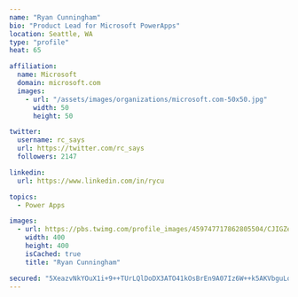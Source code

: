 ```yaml
---
name: "Ryan Cunningham"
bio: "Product Lead for Microsoft PowerApps"
location: Seattle, WA
type: "profile"
heat: 65

affiliation:
  name: Microsoft
  domain: microsoft.com
  images:
    - url: "/assets/images/organizations/microsoft.com-50x50.jpg"
      width: 50
      height: 50

twitter:
  username: rc_says
  url: https://twitter.com/rc_says
  followers: 2147

linkedin:
  url: https://www.linkedin.com/in/rycu

topics:
  - Power Apps

images:
  - url: https://pbs.twimg.com/profile_images/459747717862805504/CJIGZejd_400x400.png
    width: 400
    height: 400
    isCached: true
    title: "Ryan Cunningham"

secured: "5XeazvNkYOuX1i+9++TUrLQlDoDX3ATO41kOsBrEn9A07Iz6W++k5AKVbguLoAxBofv8pVbQfOdo/S0vEKNWAeGStMbwxaHFXqzd0zh4CRwkDjA9+ExP+0mLGZEzTshEsd8k40vOQM6t7gZ+YkWjWTb9jyXdZq4HsBMn0SJkTptgPKUugemB+wVAU9vH/aFWlJS0oc2rDEQhff7TTUOwZSswbxQ7fkRw70VYqURhz9xwdOtY9iF9LvZMPaPN0Xf8skr+4AUQBy0K+iWHABsYkw/xfjE8CxdV7LyEU68hHL95SZpy8bTPmN1H3GJKK8p2QbhyX9uC5z3xYFmx7MyV52sSjJXn0dyEJxDisVrexUYnWmfCVzzrosKnozuto38X1ZmNjoQ6dWAOHBdae98dcfN/F6tljxW0ChlW8qCZ1IM=;bT0XIll5UKFCNw3UPuqkiQ=="
---
```


